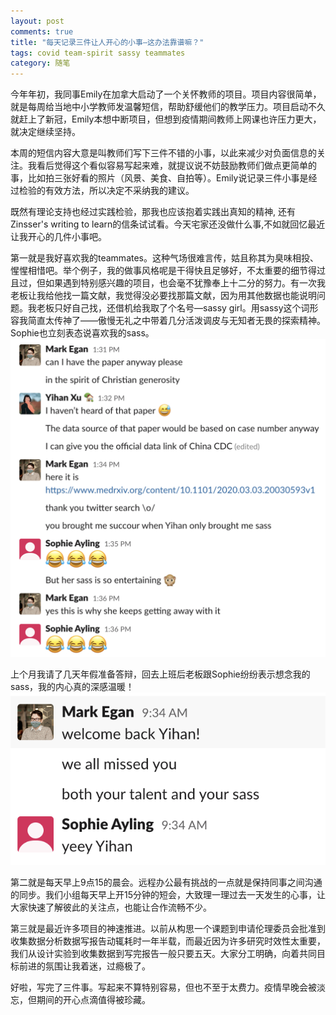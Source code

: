 ```yaml
---
layout: post
comments: true
title: "每天记录三件让人开心的小事—这办法靠谱嘛？"
tags: covid team-spirit sassy teammates
category: 随笔
---
```


今年年初，我同事Emily在加拿大启动了一个关怀教师的项目。项目内容很简单，就是每周给当地中小学教师发温馨短信，帮助舒缓他们的教学压力。项目启动不久就赶上了新冠，Emily本想中断项目，但想到疫情期间教师上网课也许压力更大，就决定继续坚持。

本周的短信内容大意是叫教师们写下三件不错的小事，以此来减少对负面信息的关注。我看后觉得这个看似容易写起来难，就提议说不妨鼓励教师们做点更简单的事，比如拍三张好看的照片（风景、美食、自拍等）。Emily说记录三件小事是经过检验的有效方法，所以决定不采纳我的建议。

既然有理论支持也经过实践检验，那我也应该抱着实践出真知的精神, 还有Zinsser's writing to learn的信条试试看。今天宅家还没做什么事,不如就回忆最近让我开心的几件小事吧。

第一就是我好喜欢我的teammates。这种气场很难言传，姑且称其为臭味相投、惺惺相惜吧。举个例子，我的做事风格呢是干得快且足够好，不太重要的细节得过且过，但如果遇到特别感兴趣的项目，也会毫不犹豫奉上十二分的努力。有一次我老板让我给他找一篇文献，我觉得没必要找那篇文献，因为用其他数据也能说明问题。我老板只好自己找，还借机给我取了个名号—sassy girl。用sassy这个词形容我简直太传神了——傲慢无礼之中带着几分活泼调皮与无知者无畏的探索精神。Sophie也立刻表态说喜欢我的sass。
![sassy girl1](/images/sassy_girl1.png)
 
上个月我请了几天年假准备答辩，回去上班后老板跟Sophie纷纷表示想念我的sass，我的内心真的深感温暖！ 
![sassy girl2](/images/sassy_girl2.png)
 
第二就是每天早上9点15的晨会。远程办公最有挑战的一点就是保持同事之间沟通的同步。我们小组每天早上开15分钟的短会，大致理一理过去一天发生的心事，让大家快速了解彼此的关注点，也能让合作流畅不少。

第三就是最近许多项目的神速推进。以前从构思一个课题到申请伦理委员会批准到收集数据分析数据写报告动辄耗时一年半载，而最近因为许多研究时效性太重要，我们从设计实验到收集数据到写完报告一般只要五天。大家分工明确，向着共同目标前进的氛围让我着迷，过瘾极了。

好啦，写完了三件事。写起来不算特别容易，但也不至于太费力。疫情早晚会被淡忘，但期间的开心点滴值得被珍藏。